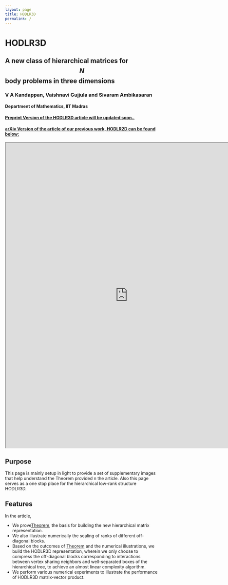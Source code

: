 ```yaml
---
layout: page
title: HODLR3D
permalink: /
---
```



# HODLR3D
## A new class of hierarchical matrices for $$N$$ body problems in three dimensions
### V A Kandappan, Vaishnavi Gujjula and Sivaram Ambikasaran
#### Department of Mathematics, IIT Madras
#### <u>Preprint Version of the HODLR3D article will be updated soon..</u>

#### <u>arXiv Version of the article of our previous work, HODLR2D can be found below:</u>
<iframe src="https://arxiv.org/pdf/2204.05536.pdf" height="1000" width="800"></iframe>

## Purpose

This page is mainly setup in light to provide a set of supplementary images that help understand the Theorem provided n the article. Also this page serves as a one stop place for the hierarchical low-rank structure HODLR3D.

## Features

In the article, 
* We prove[Theorem](https://kandapva.github.io/hodlr3d/theorem/), the basis for building the new hierarchical matrix representation. 
* We also illustrate numerically the scaling of ranks of different off-diagonal blocks.
* Based on the outcomes of [Theorem](https://kandapva.github.io/hodlr3d/theorem/) and the numerical illustrations, we build the HODLR3D representation, wherein we only choose to compress the off-diagonal blocks corresponding to interactions between vertex sharing neighbors and well-separated boxes of the hierarchical tree, to achieve an almost linear complexity algorithm. 
* We perform various numerical experiments to illustrate the performance of HODLR3D matrix-vector product.
